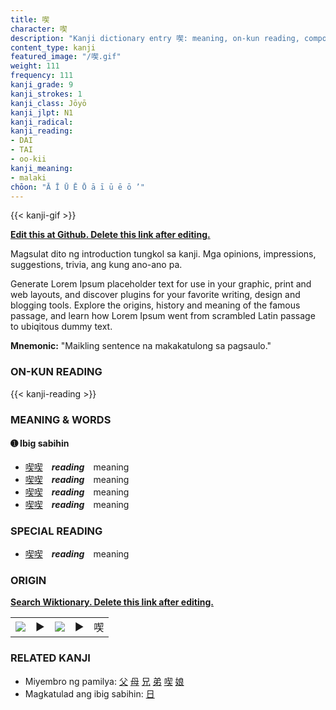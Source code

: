 ```yaml
---
title: 喫
character: 喫
description: "Kanji dictionary entry 喫: meaning, on-kun reading, compounds, origin, related kanji"
content_type: kanji
featured_image: "/喫.gif"
weight: 111
frequency: 111
kanji_grade: 9
kanji_strokes: 1
kanji_class: Jōyō
kanji_jlpt: N1
kanji_radical: 
kanji_reading: 
- DAI
- TAI
- oo-kii
kanji_meaning:
- malaki
chōon: "Ā Ī Ū Ē Ō ā ī ū ē ō ’"
---
```

[//]: # (Don't edit the line below. Kanji animated GIF code is automatically generated.)
{{< kanji-gif >}}

[//]: # (Edit below this line.)

**[Edit this at Github. Delete this link after editing.](https://github.com/tim0g/tim/tree/main/content/kanji/喫/index.md)**

Magsulat dito ng introduction tungkol sa kanji. Mga opinions, impressions, suggestions, trivia, ang kung ano-ano pa.

Generate Lorem Ipsum placeholder text for use in your graphic, print and web layouts, and discover plugins for your favorite writing, design and blogging tools. Explore the origins, history and meaning of the famous passage, and learn how Lorem Ipsum went from scrambled Latin passage to ubiqitous dummy text.
 
**Mnemonic:** "Maikling sentence na makakatulong sa pagsaulo."

### ON-KUN READING

[//]: # (Don't edit the line below. ON-KUN READING code is automatically generated.)
{{< kanji-reading >}}

### MEANING & WORDS

#### ➊ **Ibig sabihin**
  - [喫](../喫)[喫](../喫)　***reading***　meaning
  - [喫](../喫)[喫](../喫)　***reading***　meaning
  - [喫](../喫)[喫](../喫)　***reading***　meaning
  - [喫](../喫)[喫](../喫)　***reading***　meaning

### SPECIAL READING
  - [喫](../喫)[喫](../喫)　***reading***　meaning

### ORIGIN

**[Search Wiktionary. Delete this link after editing.](https://wiktionary.org/wiki/喫)**
<table class="kanji-table"><tr><td>
<img src="60px-喫-bronze.svg.png">
</td><td>▶</td><td>
<img src="60px-喫-oracle.svg.png">
</td><td>▶</td>
<td class="kanji-origin">喫</td>
</tr></table>

### RELATED KANJI
- Miyembro ng pamilya: [父](../父) [母](../母) [兄](../兄) [弟](../弟) [喫](../喫) [娘](../娘)
- Magkatulad ang ibig sabihin: [日](../日)
